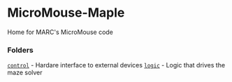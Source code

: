 # MicroMouse-Maple

Home for MARC's MicroMouse code

### Folders
[`control`](control/) - Hardare interface to external devices
[`logic`](logic/) - Logic that drives the maze solver

